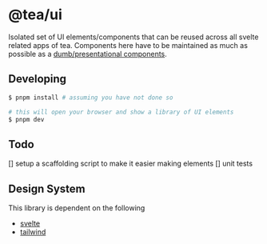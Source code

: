 # @tea/ui
Isolated set of UI elements/components that can be reused across all svelte related apps of tea. Components here have to be maintained as much as possible as a [dumb/presentational components](https://medium.com/@thejasonfile/dumb-components-and-smart-components-e7b33a698d43). 

## Developing

```bash
$ pnpm install # assuming you have not done so

# this will open your browser and show a library of UI elements
$ pnpm dev
```

## Todo
[] setup a scaffolding script to make it easier making elements
[] unit tests

## Design System

This library is dependent on the following
- [svelte](https://svelte.dev/)
- [tailwind](https://tailwindcss.com/)